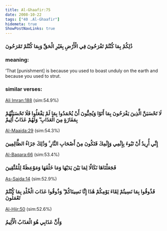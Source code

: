 ```yaml
---
title: Al-Ghaafir:75
date: 2008-10-22
tags: ["40 .Al-Ghaafir"]
hidemeta: true 
ShowPostNavLinks: true 
---
```

### ذَٰلِكُمْ بِمَا كُنْتُمْ تَفْرَحُونَ فِي الْأَرْضِ بِغَيْرِ الْحَقِّ وَبِمَا كُنْتُمْ تَمْرَحُونَ
### meaning: 
‘That [punishment] is because you used to boast unduly on the earth and because you used to strut.
### similar verses: 

[Ali Imran:188](/3/188) (sim:54.9%)

### لَا تَحْسَبَنَّ الَّذِينَ يَفْرَحُونَ بِمَا أَتَوْا وَيُحِبُّونَ أَنْ يُحْمَدُوا بِمَا لَمْ يَفْعَلُوا فَلَا تَحْسَبَنَّهُمْ بِمَفَازَةٍ مِنَ الْعَذَابِ ۖ وَلَهُمْ عَذَابٌ أَلِيمٌ

[Al-Maaida:29](/5/29) (sim:54.3%)

### إِنِّي أُرِيدُ أَنْ تَبُوءَ بِإِثْمِي وَإِثْمِكَ فَتَكُونَ مِنْ أَصْحَابِ النَّارِ ۚ وَذَٰلِكَ جَزَاءُ الظَّالِمِينَ

[Al-Baqara:66](/2/66) (sim:53.4%)

### فَجَعَلْنَاهَا نَكَالًا لِمَا بَيْنَ يَدَيْهَا وَمَا خَلْفَهَا وَمَوْعِظَةً لِلْمُتَّقِينَ

[As-Sajda:14](/32/14) (sim:52.9%)

### فَذُوقُوا بِمَا نَسِيتُمْ لِقَاءَ يَوْمِكُمْ هَٰذَا إِنَّا نَسِينَاكُمْ ۖ وَذُوقُوا عَذَابَ الْخُلْدِ بِمَا كُنْتُمْ تَعْمَلُونَ

[Al-Hijr:50](/15/50) (sim:52.6%)

### وَأَنَّ عَذَابِي هُوَ الْعَذَابُ الْأَلِيمُ
